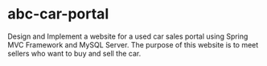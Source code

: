 # abc-car-portal
Design and Implement a website for a used car sales portal using Spring MVC Framework and MySQL Server. The purpose of this website is to meet sellers who want to buy and sell the car. 
